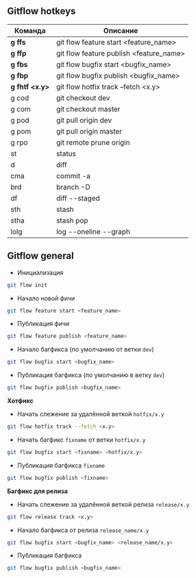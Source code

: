 Gitflow hotkeys
-
Команда | Описание
------------ | -------------
**g ffs <fn>** | git flow feature start <feature_name>
**g ffp <fn>** | git flow feature publish <feature_name>
**g fbs <bn>** | git flow bugfix start <bugfix_name>
**g fbp <bn>** | git flow bugfix publish <bugfix_name>
**g fhtf <x.y>** | git flow hotfix track –fetch <x.y>
g cod | git checkout dev
g com | git checkout master
g pod | git pull origin dev
g pom | git pull origin master
g rpo | git remote prune origin
st | status
d | diff
cma | commit -a
brd | branch -D
df | diff --staged
sth | stash
stha | stash pop
lolg | log --oneline --graph

Gitflow general
-
- Инициализация
```sh
git flow init
```

- Начало новой фичи
```sh
git flow feature start <feature_name>
```

- Публикация фичи
```sh
git flow feature publish <feature_name>
```

- Начало багфикса (по умолчанию от ветки `dev`)
```sh
git flow bugfix start <bugfix_name>
```

- Публикация багфикса (по умолчанию в ветку `dev`)
```sh
git flow bugfix publish <bugfix_name>
```

__Хотфикс__

- Начать слежение за удалённой веткой `hotfix/x.y`
```sh
git flow hotfix track --fetch <x.y>
```

- Начать багфикс `fixname` от ветки `hotfix/x.y`
```sh
git flow bugfix start <fixname> <hotfix/x.y>
```

- Публикация багфикса `fixname`
```sh
git flow bugfix publish <fixname>
```

__Багфикс для релиза__

- Начать слежение за удалённой веткой релиза `release/x.y`
```sh
git flow release track <x.y>
```
- Начало багфикса от релиза `release_name/x.y`
```sh
git flow bugfix start <bugfix_name> <release_name/x.y>
```

- Публикация багфикса
```sh
git flow bugfix publish <bugfix_name>
```
